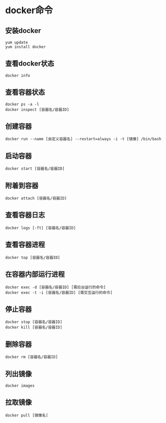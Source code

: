 # docker命令

## 安装docker

```shell
yum update
yum install docker
```

## 查看docker状态

```shell
docker info
```

## 查看容器状态

```shell
docker ps -a -l
docker inspect [容器名/容器ID]
```

## 创建容器

```shell
docker run --name [自定义容器名] --restart=always -i -t [镜像] /bin/bash
```

## 启动容器

```shell
docker start [容器名/容器ID]
```

## 附着到容器

```shell
docker attach [容器名/容器ID]
```

## 查看容器日志

```shell
docker logs [-ft] [容器名/容器ID]
```

## 查看容器进程

```shell
docker top [容器名/容器ID]
```

## 在容器内部运行进程

```shell
docker exec -d [容器名/容器ID] [需后台运行的命令]
docker exec -t -i [容器名/容器ID] [需交互运行的命令]
```

## 停止容器

```shell
docker stop [容器名/容器ID]
docker kill [容器名/容器ID]
```

## 删除容器

```shell
docker rm [容器名/容器ID]
```

## 列出镜像

```shell
docker images
```

## 拉取镜像

```shell
docker pull [镜像名]
```

